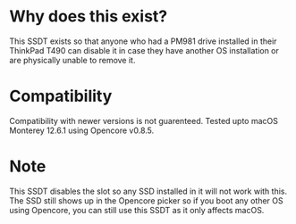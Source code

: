 # Why does this exist?
This SSDT exists so that anyone who had a PM981 drive installed in their ThinkPad T490 can disable it in case they have another OS installation or are physically unable to remove it.

# Compatibility
Compatibility with newer versions is not guarenteed. Tested upto macOS Monterey 12.6.1 using Opencore v0.8.5.

# Note
This SSDT disables the slot so any SSD installed in it will not work with this.
The SSD still shows up in the Opencore picker so if you boot any other OS using Opencore, you can still use this SSDT as it only affects macOS.
